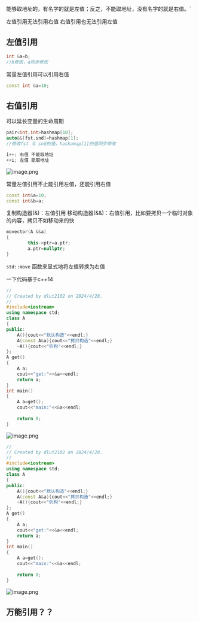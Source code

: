能够取地址的，有名字的就是左值；反之，不能取地址，没有名字的就是右值。`

左值引用无法引用右值
右值引用也无法引用左值




## 左值引用
```c++
int &a=b;
//b修改，a同步修改
```


常量左值引用可以引用右值

```cpp
const int &a=10;
```


## 右值引用


可以延长变量的生命周期


```c++
pair<int,int>hashmap[10];
auto&&[fst,snd]=hashmap[1];
//修改fst 与 snd的值，hashamap[1]的值同步修改
```

```c++
i++; 右值 不能取地址
++i; 左值 能取地址
```
![image.png](https://yaaame-1317851743.cos.ap-beijing.myqcloud.com/20240428203036.png)


常量左值引用不止能引用左值，还能引用右值
```c++
const int&a=10;
const int&b=a;

```

复制构造器(&)：左值引用
移动构造器(&&)：右值引用，比如要拷贝一个临时对象的内容，拷贝不如移动来的快
```cpp
movector(A &&a)
{
		this->ptr=a.ptr;
		a.ptr=nullptr;
}
```


`std::move` 函数来显式地将左值转换为右值

一下代码基于c++14
```cpp
//
// Created by dlut2102 on 2024/4/28.
//
#include<iostream>
using namespace std;
class A
{
public:
    A(){cout<<"默认构造"<<endl;}
    A(const A&a){cout<<"拷贝构造"<<endl;}
    ~A(){cout<<"析构"<<endl;}
};
A get()
{
    A a;
    cout<<"get:"<<&a<<endl;
    return a;
}
int main()
{
    A a=get();
    cout<<"main:"<<&a<<endl;
    
    return 0;
}
```
![image.png](https://yaaame-1317851743.cos.ap-beijing.myqcloud.com/20240428205644.png)


```cpp
//
// Created by dlut2102 on 2024/4/28.
//
#include<iostream>
using namespace std;
class A
{
public:
    A(){cout<<"默认构造"<<endl;}
    A(const A&a){cout<<"拷贝构造"<<endl;}
    ~A(){cout<<"析构"<<endl;}
};
A get()
{
    A a;
    cout<<"get:"<<&a<<endl;
    return a;
}
int main()
{
    A a=get();
    cout<<"main:"<<&a<<endl;
    
    return 0;
}
```

![image.png](https://yaaame-1317851743.cos.ap-beijing.myqcloud.com/20240428205728.png)

## 万能引用？？


